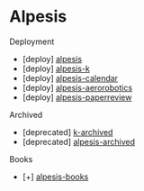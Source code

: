 Alpesis
==============================================================================

Deployment

- [deploy] [alpesis](https://github.com/alpesis/alpesis)
- [deploy] [alpesis-k](https://github.com/alpesis/alpesis-k)
- [deploy] [alpesis-calendar](https://github.com/alpesis/alpesis-calendar)
- [deploy] [alpesis-aerorobotics](https://github.com/alpesis/alpesis-aerorobotics)
- [deploy] [alpesis-paperreview](https://github.com/alpesis/alpesis-paperreview)

Archived

- [deprecated] [k-archived](https://github.com/alpesis/k)
- [deprecated] [alpesis-archived](https://github.com/alpesis/alpesis)


Books

- [+] [alpesis-books](https://github.com/alpesis/alpesis-books)
